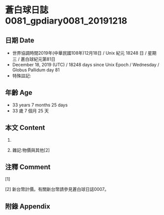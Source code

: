 # 蒼白球日誌0081_gpdiary0081_20191218 #

## 日期 Date ##

* 世界協調時間2019年(中華民國108年)12月18日 / Unix 紀元 18248 日 / 星期三 / 蒼白球紀元第81日
* December 18, 2019 (UTC) / 18248 days since Unix Epoch / Wednesday / Globus Pallidum day 81
* 特殊註記:

## 年齡 Age ##

* 33 years 7 months 25 days
* 33 歲 7 個月 25 天

## 本文 Content ##

1. 

    
2. 雜記:物價與其他[2]

    

## 注釋 Comment ##

[1] 


[2] 新台幣計價。有關新台幣請參見蒼白球日誌0007。



## 附錄 Appendix ##

